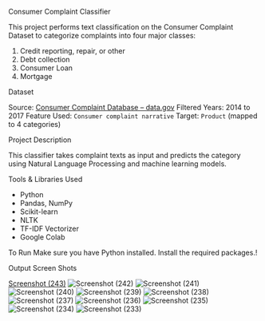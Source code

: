 Consumer Complaint Classifier

This project performs text classification on the Consumer Complaint Dataset to categorize complaints into four major classes:

1. Credit reporting, repair, or other  
2. Debt collection  
3. Consumer Loan  
4. Mortgage


 Dataset

Source: [Consumer Complaint Database – data.gov](https://catalog.data.gov/dataset/consumer-complaint-database)
Filtered Years: 2014 to 2017
Feature Used: `Consumer complaint narrative`
Target: `Product` (mapped to 4 categories)


Project Description

This classifier takes complaint texts as input and predicts the category using Natural Language Processing and machine learning models.


Tools & Libraries Used
- Python
- Pandas, NumPy
- Scikit-learn
- NLTK
- TF-IDF Vectorizer
- Google Colab


To Run
Make sure you have Python installed. Install the required packages.!


Output Screen Shots

[Screenshot (243)](https://github.com/user-attachments/assets/4ef81a2f-03ee-4f1d-9249-e772fa205d76)
![Screenshot (242)](https://github.com/user-attachments/assets/432d21bf-a320-4d83-bfd9-080260d0cce0)
![Screenshot (241)](https://github.com/user-attachments/assets/e65fa751-adab-4cf8-b38b-79d417e16045)
![Screenshot (240)](https://github.com/user-attachments/assets/acc64c0d-94fc-4e6c-95b6-2fb85bb3083f)
![Screenshot (239)](https://github.com/user-attachments/assets/f5635865-e948-4cb3-b01a-f60598d042a9)
![Screenshot (238)](https://github.com/user-attachments/assets/2e07cda0-64ab-40c4-ae58-7990eade3614)
![Screenshot (237)](https://github.com/user-attachments/assets/16105435-7dae-498a-a792-87c382a74242)
![Screenshot (236)](https://github.com/user-attachments/assets/5684fb8d-3776-48e6-8a98-5bcf520c3676)
![Screenshot (235)](https://github.com/user-attachments/assets/f02628fb-0169-4669-8466-de6ada275956)
![Screenshot (234)](https://github.com/user-attachments/assets/178375c1-b68a-4b2b-a147-d65ef1b158e9)
![Screenshot (233)](https://github.com/user-attachments/assets/38d7c867-95a2-4441-9875-4ddcb1dbbae1)
